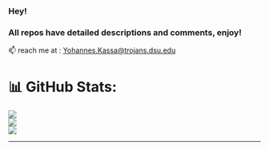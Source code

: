 ### Hey! 

<!--
**Kassa20/Kassa20** is a ✨ _special_ ✨ repository because its `README.md` (this file) appears on your GitHub profile.

Here are some ideas to get you started:

- 🔭 I’m currently working on ...
- 🌱 I’m currently learning ...
- 👯 I’m looking to collaborate on ...
- 🤔 I’m looking for help with ...
- 💬 Ask me about ...
- 📫 How to reach me: ...
- 😄 Pronouns: ...
- ⚡ Fun fact: ...
-->

### All repos have detailed descriptions and comments, enjoy!
    
📫 reach me at : Yohannes.Kassa@trojans.dsu.edu



# 📊 GitHub Stats:
![](https://github-readme-stats.vercel.app/api?username=Kassa20&theme=dark&hide_border=false&include_all_commits=true&count_private=false)<br/>
![](https://github-readme-streak-stats.herokuapp.com/?user=Kassa20&theme=dark&hide_border=false)<br/>
![](https://github-readme-stats.vercel.app/api/top-langs/?username=Kassa20&theme=dark&hide_border=false&include_all_commits=true&count_private=false&layout=compact)

---
<!-- [![](https://visitcount.itsvg.in/api?id=Kassa20&icon=0&color=0)](https://visitcount.itsvg.in) -->

<!-- Proudly created with GPRM ( https://gprm.itsvg.in ) -->
